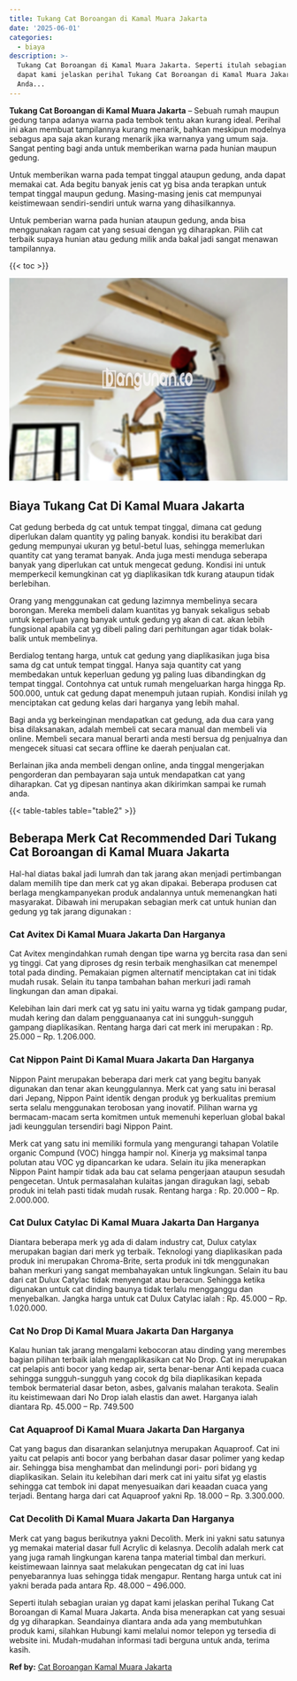 ```yaml
---
title: Tukang Cat Boroangan di Kamal Muara Jakarta
date: '2025-06-01'
categories:
  - biaya
description: >-
  Tukang Cat Boroangan di Kamal Muara Jakarta. Seperti itulah sebagian uraian yg
  dapat kami jelaskan perihal Tukang Cat Boroangan di Kamal Muara Jakarta.
  Anda...
---
```


**Tukang Cat Boroangan di Kamal Muara Jakarta** – Sebuah rumah maupun gedung tanpa adanya warna pada tembok tentu akan kurang ideal. Perihal ini akan membuat tampilannya kurang menarik, bahkan meskipun modelnya sebagus apa saja akan kurang menarik jika warnanya yang umum saja. Sangat penting bagi anda untuk memberikan warna pada hunian maupun gedung.

Untuk memberikan warna pada tempat tinggal ataupun gedung, anda dapat memakai cat. Ada begitu banyak jenis cat yg bisa anda terapkan untuk tempat tinggal maupun gedung. Masing-masing jenis cat mempunyai keistimewaan sendiri-sendiri untuk warna yang dihasilkannya.

Untuk pemberian warna pada hunian ataupun gedung, anda bisa menggunakan ragam cat yang sesuai dengan yg diharapkan. Pilih cat terbaik supaya hunian atau gedung milik anda bakal jadi sangat menawan tampilannya.

{{< toc >}}

![Tukang Cat Boroangan di Kamal Muara Jakarta](/images/jasa-cat-murah38.png)

## Biaya Tukang Cat Di Kamal Muara Jakarta

Cat gedung berbeda dg cat untuk tempat tinggal, dimana cat gedung diperlukan dalam quantity yg paling banyak. kondisi itu berakibat dari gedung mempunyai ukuran yg betul-betul luas, sehingga memerlukan quantity cat yang teramat banyak. Anda juga mesti menduga seberapa banyak yang diperlukan cat untuk mengecat gedung. Kondisi ini untuk memperkecil kemungkinan cat yg diaplikasikan tdk kurang ataupun tidak berlebihan.

Orang yang menggunakan cat gedung lazimnya membelinya secara borongan. Mereka membeli dalam kuantitas yg banyak sekaligus sebab untuk keperluan yang banyak untuk gedung yg akan di cat. akan lebih fungsional apabila cat yg dibeli paling dari perhitungan agar tidak bolak-balik untuk membelinya.

Berdialog tentang harga, untuk cat gedung yang diaplikasikan juga bisa sama dg cat untuk tempat tinggal. Hanya saja quantity cat yang membedakan untuk keperluan gedung yg paling luas dibandingkan dg tempat tinggal. Contohnya cat untuk rumah mengeluarkan harga hingga Rp. 500.000, untuk cat gedung dapat menempuh jutaan rupiah. Kondisi inilah yg menciptakan cat gedung kelas dari harganya yang lebih mahal.

Bagi anda yg berkeinginan mendapatkan cat gedung, ada dua cara yang bisa dilaksanakan, adalah membeli cat secara manual dan membeli via online. Membeli secara manual berarti anda mesti bersua dg penjualnya dan mengecek situasi cat secara offline ke daerah penjualan cat.

Berlainan jika anda membeli dengan online, anda tinggal mengerjakan pengorderan dan pembayaran saja untuk mendapatkan cat yang diharapkan. Cat yg dipesan nantinya akan dikirimkan sampai ke rumah anda.

{{< table-tables table="table2" >}}

## Beberapa Merk Cat Recommended Dari Tukang Cat Boroangan di Kamal Muara Jakarta

Hal-hal diatas bakal jadi lumrah dan tak jarang akan menjadi pertimbangan dalam memilih tipe dan merk cat yg akan dipakai. Beberapa produsen cat berlaga mengkampanyekan produk andalannya untuk memenangkan hati masyarakat. Dibawah ini merupakan sebagian merk cat untuk hunian dan gedung yg tak jarang digunakan :

### Cat Avitex Di Kamal Muara Jakarta Dan Harganya

Cat Avitex mengindahkan rumah dengan tipe warna yg bercita rasa dan seni yg tinggi. Cat yang diproses dg resin terbaik menghasilkan cat menempel total pada dinding. Pemakaian pigmen alternatif menciptakan cat ini tidak mudah rusak. Selain itu tanpa tambahan bahan merkuri jadi ramah lingkungan dan aman dipakai.

Kelebihan lain dari merk cat yg satu ini yaitu warna yg tidak gampang pudar, mudah kering dan dalam pengguanaanya cat ini sungguh-sungguh gampang diaplikasikan. Rentang harga dari cat merk ini merupakan : Rp. 25.000 – Rp. 1.206.000.

### Cat Nippon Paint Di Kamal Muara Jakarta Dan Harganya

Nippon Paint merupakan beberapa dari merk cat yang begitu banyak digunakan dan tenar akan keunggulannya. Merk cat yang satu ini berasal dari Jepang, Nippon Paint identik dengan produk yg berkualitas premium serta selalu menggunakan terobosan yang inovatif. Pilihan warna yg bermacam-macam serta komitmen untuk memenuhi keperluan global bakal jadi keunggulan tersendiri bagi Nippon Paint.

Merk cat yang satu ini memiliki formula yang mengurangi tahapan Volatile organic Compund (VOC) hingga hampir nol. Kinerja yg maksimal tanpa polutan atau VOC yg dipancarkan ke udara. Selain itu jika menerapkan Nippon Paint hampir tidak ada bau cat selama pengerjaan ataupun sesudah pengecetan. Untuk permasalahan kulaitas jangan diragukan lagi, sebab produk ini telah pasti tidak mudah rusak. Rentang harga : Rp. 20.000 – Rp. 2.000.000.

### Cat Dulux Catylac Di Kamal Muara Jakarta Dan Harganya

Diantara beberapa merk yg ada di dalam industry cat, Dulux catylax merupakan bagian dari merk yg terbaik. Teknologi yang diaplikasikan pada produk ini merupakan Chroma-Brite, serta produk ini tdk menggunakan bahan merkuri yang sangat membahayakan untuk lingkungan. Selain itu bau dari cat Dulux Catylac tidak menyengat atau beracun. Sehingga ketika digunakan untuk cat dinding baunya tidak terlalu mengganggu dan menyebalkan. Jangka harga untuk cat Dulux Catylac ialah : Rp. 45.000 – Rp. 1.020.000.

### Cat No Drop Di Kamal Muara Jakarta Dan Harganya

Kalau hunian tak jarang mengalami kebocoran atau dinding yang merembes bagian pilihan terbaik ialah mengaplikasikan cat No Drop. Cat ini merupakan cat pelapis anti bocor yang kedap air, serta benar-benar Anti kepada cuaca sehingga sungguh-sungguh yang cocok dg bila diaplikasikan kepada tembok bermaterial dasar beton, asbes, galvanis malahan terakota. Sealin itu keistimewaan dari No Drop ialah elastis dan awet. Harganya ialah diantara Rp. 45.000 – Rp. 749.500

### Cat Aquaproof Di Kamal Muara Jakarta Dan Harganya

Cat yang bagus dan disarankan selanjutnya merupakan Aquaproof. Cat ini yaitu cat pelapis anti bocor yang berbahan dasar dasar polimer yang kedap air. Sehingga bisa menghambat dan melindungi pori- pori bidang yg diaplikasikan. Selain itu kelebihan dari merk cat ini yaitu sifat yg elastis sehingga cat tembok ini dapat menyesuaikan dari keaadan cuaca yang terjadi. Bentang harga dari cat Aquaproof yakni Rp. 18.000 – Rp. 3.300.000.

### Cat Decolith Di Kamal Muara Jakarta Dan Harganya

Merk cat yang bagus berikutnya yakni Decolith. Merk ini yakni satu satunya yg memakai material dasar full Acrylic di kelasnya. Decolih adalah merk cat yang juga ramah lingkungan karena tanpa material timbal dan merkuri. keistimewaan lainnya saat melakukan pengecatan dg cat ini luas penyebarannya luas sehingga tidak mengapur. Rentang harga untuk cat ini yakni berada pada antara Rp. 48.000 – 496.000.

Seperti itulah sebagian uraian yg dapat kami jelaskan perihal Tukang Cat Boroangan di Kamal Muara Jakarta. Anda bisa menerapkan cat yang sesuai dg yg diharapkan. Seandainya diantara anda ada yang membutuhkan produk kami, silahkan Hubungi kami melalui nomor telepon yg tersedia di website ini. Mudah-mudahan informasi tadi berguna untuk anda, terima kasih.

**Ref by:** [Cat Boroangan Kamal Muara Jakarta](https://id.wikipedia.org/wiki/Cat)
